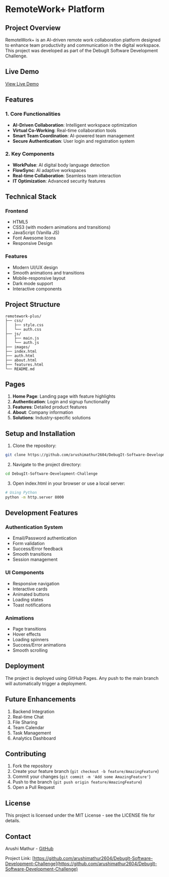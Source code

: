 # RemoteWork+ Platform

## Project Overview
RemoteWork+ is an AI-driven remote work collaboration platform designed to enhance team productivity and communication in the digital workspace. This project was developed as part of the DebugIt Software Development Challenge.

## Live Demo
[View Live Demo](https://arushimathur2604.github.io/DebugIt-Software-Development-Challenge/)

## Features

### 1. Core Functionalities
- **AI-Driven Collaboration**: Intelligent workspace optimization
- **Virtual Co-Working**: Real-time collaboration tools
- **Smart Team Coordination**: AI-powered team management
- **Secure Authentication**: User login and registration system

### 2. Key Components
- **WorkPulse**: AI digital body language detection
- **FlowSync**: AI adaptive workspaces
- **Real-time Collaboration**: Seamless team interaction
- **IT Optimization**: Advanced security features

## Technical Stack

### Frontend
- HTML5
- CSS3 (with modern animations and transitions)
- JavaScript (Vanilla JS)
- Font Awesome Icons
- Responsive Design

### Features
- Modern UI/UX design
- Smooth animations and transitions
- Mobile-responsive layout
- Dark mode support
- Interactive components

## Project Structure
```
remotework-plus/
├── css/
│   ├── style.css
│   └── auth.css
├── js/
│   ├── main.js
│   └── auth.js
├── images/
├── index.html
├── auth.html
├── about.html
├── features.html
└── README.md
```

## Pages
1. **Home Page**: Landing page with feature highlights
2. **Authentication**: Login and signup functionality
3. **Features**: Detailed product features
4. **About**: Company information
5. **Solutions**: Industry-specific solutions

## Setup and Installation

1. Clone the repository:
```bash
git clone https://github.com/arushimathur2604/DebugIt-Software-Development-Challenge.git
```

2. Navigate to the project directory:
```bash
cd DebugIt-Software-Development-Challenge
```

3. Open index.html in your browser or use a local server:
```bash
# Using Python
python -m http.server 8000
```

## Development Features

### Authentication System
- Email/Password authentication
- Form validation
- Success/Error feedback
- Smooth transitions
- Session management

### UI Components
- Responsive navigation
- Interactive cards
- Animated buttons
- Loading states
- Toast notifications

### Animations
- Page transitions
- Hover effects
- Loading spinners
- Success/Error animations
- Smooth scrolling

## Deployment
The project is deployed using GitHub Pages. Any push to the main branch will automatically trigger a deployment.

## Future Enhancements
1. Backend Integration
2. Real-time Chat
3. File Sharing
4. Team Calendar
5. Task Management
6. Analytics Dashboard

## Contributing
1. Fork the repository
2. Create your feature branch (`git checkout -b feature/AmazingFeature`)
3. Commit your changes (`git commit -m 'Add some AmazingFeature'`)
4. Push to the branch (`git push origin feature/AmazingFeature`)
5. Open a Pull Request

## License
This project is licensed under the MIT License - see the LICENSE file for details.

## Contact
Arushi Mathur - [GitHub](https://github.com/arushimathur2604)

Project Link: [https://github.com/arushimathur2604/DebugIt-Software-Development-Challenge](https://github.com/arushimathur2604/DebugIt-Software-Development-Challenge)

